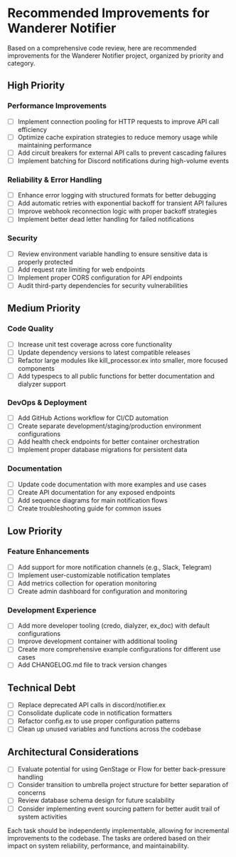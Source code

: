 # Recommended Improvements for Wanderer Notifier

Based on a comprehensive code review, here are recommended improvements for the Wanderer Notifier project, organized by priority and category.

## High Priority

### Performance Improvements

- [ ] Implement connection pooling for HTTP requests to improve API call efficiency
- [ ] Optimize cache expiration strategies to reduce memory usage while maintaining performance
- [ ] Add circuit breakers for external API calls to prevent cascading failures
- [ ] Implement batching for Discord notifications during high-volume events

### Reliability & Error Handling

- [ ] Enhance error logging with structured formats for better debugging
- [ ] Add automatic retries with exponential backoff for transient API failures
- [ ] Improve webhook reconnection logic with proper backoff strategies
- [ ] Implement better dead letter handling for failed notifications

### Security

- [ ] Review environment variable handling to ensure sensitive data is properly protected
- [ ] Add request rate limiting for web endpoints
- [ ] Implement proper CORS configuration for API endpoints
- [ ] Audit third-party dependencies for security vulnerabilities

## Medium Priority

### Code Quality

- [ ] Increase unit test coverage across core functionality
- [ ] Update dependency versions to latest compatible releases
- [ ] Refactor large modules like kill_processor.ex into smaller, more focused components
- [ ] Add typespecs to all public functions for better documentation and dialyzer support

### DevOps & Deployment

- [ ] Add GitHub Actions workflow for CI/CD automation
- [ ] Create separate development/staging/production environment configurations
- [ ] Add health check endpoints for better container orchestration
- [ ] Implement proper database migrations for persistent data

### Documentation

- [ ] Update code documentation with more examples and use cases
- [ ] Create API documentation for any exposed endpoints
- [ ] Add sequence diagrams for main notification flows
- [ ] Create troubleshooting guide for common issues

## Low Priority

### Feature Enhancements

- [ ] Add support for more notification channels (e.g., Slack, Telegram)
- [ ] Implement user-customizable notification templates
- [ ] Add metrics collection for operation monitoring
- [ ] Create admin dashboard for configuration and monitoring

### Development Experience

- [ ] Add more developer tooling (credo, dialyzer, ex_doc) with default configurations
- [ ] Improve development container with additional tooling
- [ ] Create more comprehensive example configurations for different use cases
- [ ] Add CHANGELOG.md file to track version changes

## Technical Debt

- [ ] Replace deprecated API calls in discord/notifier.ex
- [ ] Consolidate duplicate code in notification formatters
- [ ] Refactor config.ex to use proper configuration patterns
- [ ] Clean up unused variables and functions across the codebase

## Architectural Considerations

- [ ] Evaluate potential for using GenStage or Flow for better back-pressure handling
- [ ] Consider transition to umbrella project structure for better separation of concerns
- [ ] Review database schema design for future scalability
- [ ] Consider implementing event sourcing pattern for better audit trail of system activities

Each task should be independently implementable, allowing for incremental improvements to the codebase. The tasks are ordered based on their impact on system reliability, performance, and maintainability.
